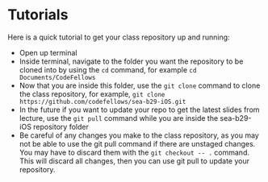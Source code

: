 Tutorials
=========

Here is a quick tutorial to get your class repository up and running: 
- Open up terminal
- Inside terminal, navigate to the folder you want the repository to be cloned into by using the `cd` command, for example `cd Documents/CodeFellows`
- Now that you are inside this folder, use the `git clone` command to clone the class repository, for example, `git clone https://github.com/codefellows/sea-b29-iOS.git`
- In the future if you want to update your repo to get the latest slides from lecture, use the `git pull` command while you are inside the sea-b29-iOS repository folder
- Be careful of any changes you make to the class repository, as you may not be able to use the git pull command if there are unstaged changes. You may have to discard them with the `git checkout -- .` command. This will discard all changes, then you can use git pull to update your repository.
